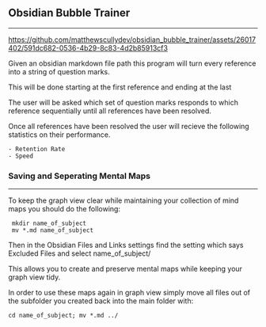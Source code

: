 
## Obsidian Bubble Trainer

---


https://github.com/matthewscullydev/obsidian_bubble_trainer/assets/26017402/591dc682-0536-4b29-8c83-4d2b85913cf3


Given an obsidian markdown file path this program will turn every reference into a string of question marks.

This will be done starting at the first reference and ending at the last

The user will be asked which set of question marks responds to which reference sequentially until all references have been resolved.


Once all references have been resolved the user will recieve the following statistics on their performance.

    - Retention Rate
    - Speed


### Saving and Seperating Mental Maps

---

To keep the graph view clear while maintaining your collection of mind maps you should do the following:
```
 mkdir name_of_subject
 mv *.md name_of_subject
```
Then in the Obsidian Files and Links settings find the setting which says Excluded Files and select name_of_subject/

This allows you to create and preserve mental maps while keeping your graph view tidy.

In order to use these maps again in graph view simply move all files out of the subfolder you created back into the main folder with:
```
cd name_of_subject; mv *.md ../
```

